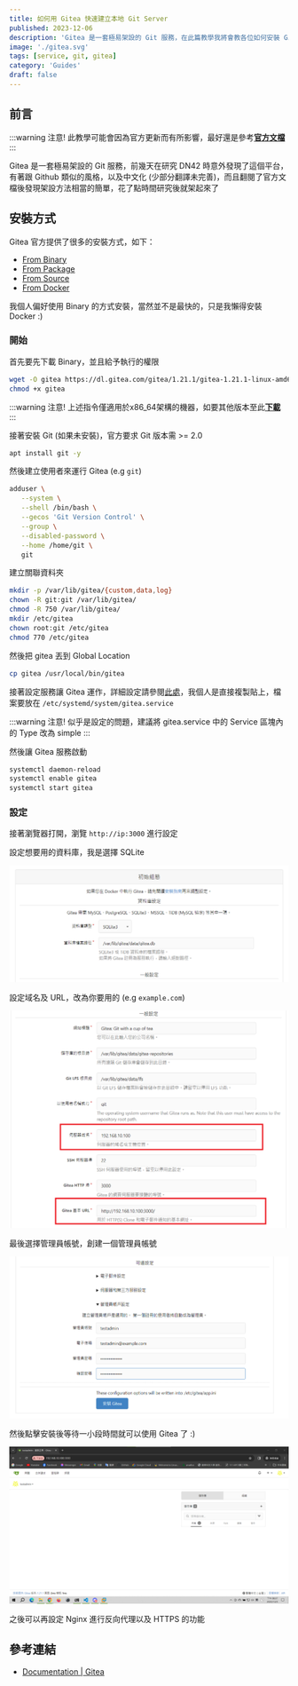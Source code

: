 ```yaml
---
title: 如何用 Gitea 快速建立本地 Git Server
published: 2023-12-06
description: 'Gitea 是一套極易架設的 Git 服務，在此篇教學我將會教各位如何安裝 Gitea 並進行一些設定'
image: './gitea.svg'
tags: [service, git, gitea]
category: 'Guides'
draft: false
---
```


## 前言

:::warning
注意! 此教學可能會因為官方更新而有所影響，最好還是參考[**官方文檔**](https://docs.gitea.com/)
:::

Gitea 是一套極易架設的 Git 服務，前幾天在研究 DN42 時意外發現了這個平台，有著跟 Github 類似的風格，以及中文化 (少部分翻譯未完善)，而且翻閱了官方文檔後發現架設方法相當的簡單，花了點時間研究後就架起來了

## 安裝方式

Gitea 官方提供了很多的安裝方式，如下：

- [From Binary](https://docs.gitea.com/installation/install-from-binary)
- [From Package](https://docs.gitea.com/installation/install-from-package)
- [From Source](https://docs.gitea.com/installation/install-from-source)
- [From Docker](https://docs.gitea.com/installation/install-with-docker) 

我個人偏好使用 Binary 的方式安裝，當然並不是最快的，只是我懶得安裝 Docker :)

### 開始

首先要先下載 Binary，並且給予執行的權限

```bash
wget -O gitea https://dl.gitea.com/gitea/1.21.1/gitea-1.21.1-linux-amd64
chmod +x gitea
```

:::warning
注意! 上述指令僅適用於x86_64架構的機器，如要其他版本至此[**下載**](https://github.com/go-gitea/gitea/releases/latest)
:::

接著安裝 Git (如果未安裝)，官方要求 Git 版本需 >= 2.0

```bash
apt install git -y
```

然後建立使用者來運行 Gitea (e.g `git`)

```bash
adduser \
   --system \
   --shell /bin/bash \
   --gecos 'Git Version Control' \
   --group \
   --disabled-password \
   --home /home/git \
   git
```

建立關聯資料夾

```bash
mkdir -p /var/lib/gitea/{custom,data,log}
chown -R git:git /var/lib/gitea/
chmod -R 750 /var/lib/gitea/
mkdir /etc/gitea
chown root:git /etc/gitea
chmod 770 /etc/gitea
```

然後把 gitea 丟到 Global Location

```bash
cp gitea /usr/local/bin/gitea
```

接著設定服務讓 Gitea 運作，詳細設定請參閱[此處](https://github.com/go-gitea/gitea/blob/release/v1.21/contrib/systemd/gitea.service)，我個人是直接複製貼上，檔案要放在 `/etc/systemd/system/gitea.service`

:::warning
注意! 似乎是設定的問題，建議將 gitea.service 中的 Service 區塊內的 Type 改為 simple
:::

然後讓 Gitea 服務啟動

```bash
systemctl daemon-reload
systemctl enable gitea
systemctl start gitea
```

### 設定

接著瀏覽器打開，瀏覽 `http://ip:3000` 進行設定

設定想要用的資料庫，我是選擇 SQLite

![](database.png)

設定域名及 URL，改為你要用的 (e.g `example.com`)

![](ip.png)

最後選擇管理員帳號，創建一個管理員帳號

![](admin.png)

然後點擊安裝後等待一小段時間就可以使用 Gitea 了 :)

![](menu.png)

之後可以再設定 Nginx 進行反向代理以及 HTTPS 的功能

## 參考連結

- [Documentation | Gitea](https://docs.gitea.com/)